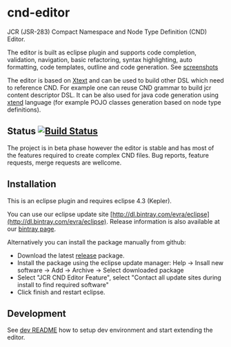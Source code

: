 cnd-editor 
==========

JCR (JSR-283) Compact Namespace and Node Type Definition (CND) Editor.

The editor is built as eclipse plugin and supports code completion, validation, navigation, basic refactoring, syntax highlighting, 
auto formatting, code templates, outline and code generation. See [screenshots](https://github.com/evra/cnd-editor/wiki) 

The editor is based on [Xtext](http://www.eclipse.org/Xtext/) and can be used to build other DSL which need to reference CND.
For example one can reuse CND grammar to build jcr content descriptor DSL. It can be also used for java code generation using
[xtend](http://www.eclipse.org/xtend/) language (for example POJO classes generation based on node type definitions).


Status [![Build Status](https://travis-ci.org/evra/cnd-editor.png)](https://travis-ci.org/evra/cnd-editor)
--
The project is in beta phase however the editor is stable and has most of the features required to create complex CND files. 
Bug reports, feature requests, merge requests are wellcome.

Installation
--
This is an eclipse plugin and requires eclipse 4.3 (Kepler). 

You can use our eclipse update site [http://dl.bintray.com/evra/eclipse](http://dl.bintray.com/evra/eclipse). 
Release information is also available at our [bintray page](https://bintray.com/evra/eclipse/cnd-editor).

Alternatively you can install the package manually from github:
* Download the latest [release](https://github.com/evra/cnd-editor/releases) package.
* Install the package using the eclipse update manager: Help -> Insall new software -> Add -> Archive -> Select downloaded package
* Select "JCR CND Editor Feature", select "Contact all update sites during install to find required software" 
* Click finish and restart eclipse.

Development
--
See [dev README](/releng/com.evrasoft.jcr.repository.parent/README.md) how to setup dev environment and start extending the editor.
